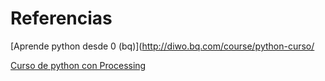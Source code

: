 # Referencias

[Aprende python desde 0 (bq)](http://diwo.bq.com/course/python-curso/

[Curso de python con Processing](https://www.youtube.com/watch?v=jpWmmFE4PbY&list=PLWFBhjhRekODXHilkWOONhA0CB4WKv8Pw)
